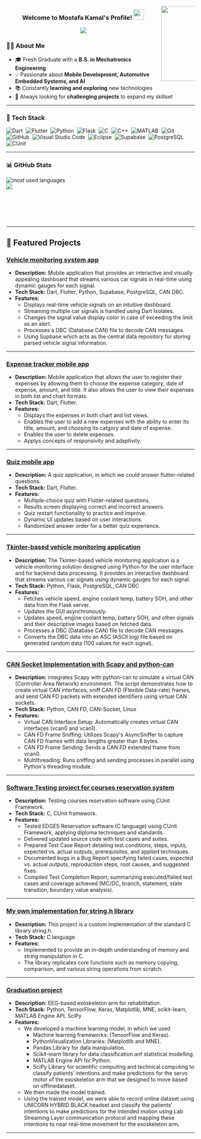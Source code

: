 

<img src="https://i.pinimg.com/originals/e4/26/70/e426702edf874b181aced1e2fa5c6cde.gif" 
     align="right" width="200" style="max-width: 12%; min-width: 90px; height: auto; float: right;">


<div align="center">
  
  <h3>
    Welcome to Mostafa Kamal's Profile! 
    <img src="https://media.giphy.com/media/hvRJCLFzcasrR4ia7z/giphy.gif" width="28">
  </h3>
  
  <p>
    <img src="https://readme-typing-svg.herokuapp.com/?lines=Fresh%20Graduate;Always%20Trying%20To%20Survive!!&font=Fira%20Code&center=true&width=500&height=50&color=F75C7E&vCenter=true&size=22">
  </p>

</div>



### 👨‍💻 About Me
- 🎓 Fresh Graduate with a **B.S. in Mechatronics Engineering**  
- 💡 Passionate about **Mobile Development, Automotive Embedded Systems, and AI** 
- 📚 Constantly **learning and exploring** new technologies
- 🚀 Always looking for **challenging projects** to expand my skillset



---

### 🚀 Tech Stack
![Dart](https://img.shields.io/badge/-Dart-0175C2?style=flat&logo=dart&logoColor=white)&nbsp;
![Flutter](https://img.shields.io/badge/-Flutter-02569B?style=flat&logo=flutter&logoColor=white)&nbsp;
![Python](https://img.shields.io/badge/-Python-3776AB?style=flat&logo=python&logoColor=FFD43B)&nbsp;
![Flask](https://img.shields.io/badge/-Flask-000000?style=flat&logo=flask&logoColor=white)&nbsp;
![C](https://img.shields.io/badge/-C-A8B9CC?style=flat&logo=c&logoColor=white)&nbsp;
![C++](https://img.shields.io/badge/-C++-00599C?style=flat&logo=c%2B%2B&logoColor=white)&nbsp;
![MATLAB](https://img.shields.io/badge/-MATLAB-FF8000?style=flat&logo=mathworks&logoColor=white)&nbsp;
![Git](https://img.shields.io/badge/-Git-F05032?style=flat&logo=git&logoColor=white)&nbsp;
![GitHub](https://img.shields.io/badge/-GitHub-181717?style=flat&logo=github&logoColor=white)&nbsp;
![Visual Studio Code](https://img.shields.io/badge/-Visual%20Studio%20Code-007ACC?style=flat&logo=visual-studio-code&logoColor=white)&nbsp;
![Eclipse](https://img.shields.io/badge/-Eclipse-2C2255?style=flat&logo=eclipse&logoColor=white)&nbsp;
![Supabase](https://img.shields.io/badge/-Supabase-3ECF8E?style=flat&logo=supabase&logoColor=white)&nbsp;
![PostgreSQL](https://img.shields.io/badge/-PostgreSQL-336791?style=flat&logo=postgresql&logoColor=white)&nbsp;
![CUnit](https://img.shields.io/badge/-CUnit-072E43?style=flat)&nbsp;

---
### 📊 GitHub Stats
<img align="left" src="https://github-readme-stats.vercel.app/api/top-langs?username=Mostafa-Awaad&show_icons=true&locale=en&layout=compact&theme=radical" alt="most used languages"/>
<br>
<a href="https://komarev.com/ghpvc/?username=Mostafa-Awaad&style=for-the-badge">
    <img src="https://komarev.com/ghpvc/?username=Mostafa-Awaad&style=for-the-badge">
</a>

<br>
<br>
<br>
<br>
<br>
<br>

---

## 🚀 Featured Projects  

###  [Vehicle monitoring system app](https://github.com/Mostafa-Awaad/car_diagnostic_application)  
- **Description:** Mobile application that provides an interactive and visually appealing dashboard that streams various car signals in real-time using dynamic gauges for each signal.  
- **Tech Stack:** Dart, Flutter, Python, Supabase, PostgreSQL, CAN DBC.
- **Features:**  
     - Displays real-time vehicle signals on an intuitive dashboard.
     - Streaming multiple car signals is handled using Dart Isolates.
     - Changes the signal value display color in case of exceeding the limit as an alert.  
     - Processes a DBC (Database CAN) file to decode CAN messages.
     - Using Supbase which acts as the central data repository for storing parsed vehicle signal information.


---

###  [Expense tracker mobile app](https://github.com/Mostafa-Awaad/EXpense_Tracker_App)  
- **Description:** Mobile application that allows the user to register their expenses by allowing them to choose the expense category, date of expense, amount, and title. It also allows the user to view their expenses in both list and chart formats.
- **Tech Stack:**   Dart, Flutter.
- **Features:**  
     - Displays the expenses in both chart and list views.
     - Enables the user to add a new expenses with the ability to enter its title, amount, and choosing its catgory and date of expense.
     - Enables the user to delete expenses.
     - Applys concepts of responsivity and adaptivity.

---

###  [Quiz mobile app](https://github.com/Mostafa-Awaad/Quiz_App)  
- **Description:** A quiz application, in which we could answer flutter-related questions.
- **Tech Stack:**  Dart, Flutter.
- **Features:**  
     - Multiple-choice quiz with Flutter-related questions.
     - Results screen displaying correct and incorrect answers.
     - Quiz restart functionality to practice and improve.
     - Dynamic UI updates based on user interactions.
     - Randomized answer order for a better quiz experience.

---

###  [Tkinter-based vehicle monitoring application](https://github.com/Mostafa-Awaad/CANSocket_Implementation/tree/main?tab=readme-ov-file#tkinter-based-vehicle-monitoring-application)  
- **Description:** The Tkinter-based vehicle monitoring application is a vehicle monitoring solution designed using Python for the user interface and for backend data processing. It provides an interactive dashboard that streams various car signals using dynamic gauges for each signal. 
- **Tech Stack:**  Python, Flask, PostgreSQL, CAN DBC
- **Features:**  
     - Fetches vehicle speed, engine coolant temp, battery SOH, and other data from the Flask server.
     - Updates the GUI asynchronously. 
     - Updates speed, engine coolant temp, battery SOH, and other signals and their descriptive images based on fetched data.
     - Processes a DBC (Database CAN) file to decode CAN messages.
     - Converts the DBC data into an ASC (ASCII log) file based on generated random data (100 values for each signal).


---

###  [CAN Socket Implementation with Scapy and python-can](https://github.com/Mostafa-Awaad/CANSocket_Implementation/tree/main?tab=readme-ov-file#can-socket-implementation-with-scapy-and-python-can)  
- **Description:** integrates Scapy with python-can to simulate a virtual CAN (Controller Area Network) environment. The script demonstrates how to create virtual CAN interfaces, sniff CAN FD (Flexible Data-rate) frames, and send CAN FD packets with extended identifiers using virtual CAN sockets.
- **Tech Stack:**  Python, CAN FD, CAN-Socket, Linux
- **Features:**  
     - Virtual CAN Interface Setup: Automatically creates virtual CAN interfaces (vcan0 and vcan1).
     - CAN FD Frame Sniffing: Utilizes Scapy's AsyncSniffer to capture CAN FD frames with data lengths greater than 8 bytes.
     - CAN FD Frame Sending: Sends a CAN FD extended frame from vcan0.
     - Multithreading: Runs sniffing and sending processes in parallel using Python's threading module.


---


###  [Software Testing project for courses reservation system](https://github.com/Mostafa-Awaad/Software_Testing_Final_Project)  
- **Description:** Testing courses reservation software using CUnit Framework.
- **Tech Stack:**  C, CUnit framework.
- **Features:**  
     - Tested EDGES Reservation software (C language) using CUnit Framework, applying diploma techniques and standards.
     - Delivered updated source code with test cases and suites.
     - Prepared Test Case Report detailing test conditions, steps, inputs, expected vs. actual outputs, prerequisites, and applied techniques.
     - Documented bugs in a Bug Report specifying failed cases, expected vs. actual outputs, reproduction steps, root causes, and suggested fixes.
     - Compiled Test Completion Report, summarizing executed/failed test cases and coverage achieved (MC/DC, branch, statement, state transition, boundary value analysis).

---

###  [My own implementation for string.h library](https://github.com/Mostafa-Awaad/My_Custom-String.h-Library)  
- **Description:** This project is a custom implementation of the standard C library string.h.
- **Tech Stack:**  C language.
- **Features:**  
     - Implemented to provide an in-depth understanding of memory and string manipulation in C.
     - The library replicates core functions such as memory copying, comparison, and various string operations from scratch.

---

###  [Graduation project](https://github.com/Mostafa-Awaad/Graduation-Project)  
- **Description:** EEG-based exoskeleton arm for rehabilitation.
- **Tech Stack:**  Python, TensorFlow, Keras, Matplotlib, MNE, scikit-learn, MATLAB Engine API, SciPy
- **Features:**  
     - We developed a machine learning model, in which we used
          - Machine learning frameworks: (TensorFlow and Keras).
          - PythonVisualization Libraries: (Matplotlib and MNE).
          - Pandas Library for data manipulation.
          - Scikit-learn library for data classification anf statistical modelling.
          - MATLAB Engine API for Python.
          - SciPy Library for scientific computing and technical computing to classify patients’ intentions and make predictions for the servo motor of the exoskeleton arm that we designed to move based on offlinedataset.
     - We then made the model trained.
     - Using the trained model, we were able to record online dataset using UNICORN HYBRID BLACK headset and classify the patients’ intentions to make predictions for the intended motion using Lab Streaming Layer
communication protocol and mapping these intentions to near real-time movement for the exoskeleton arm.

---
